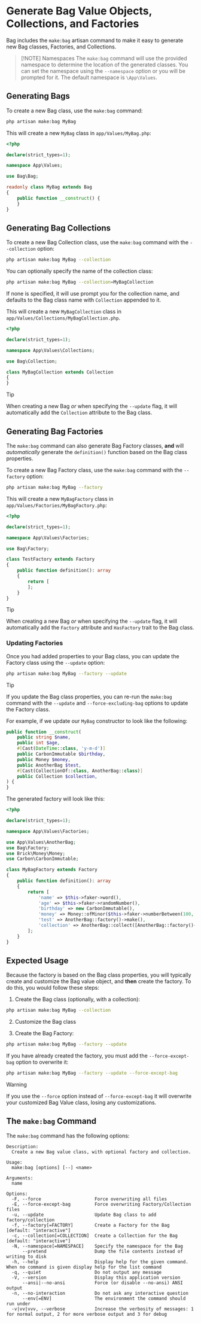 # Generate Bag Value Objects, Collections, and Factories

Bag includes the `make:bag` artisan command to make it easy to generate new Bag classes, Factories, and Collections.

> [!NOTE] Namespaces
> The `make:bag` command will use the provided namespace to determine the location of the generated classes.
> You can set the namespace using the `--namespace` option or you will be prompted for it. The default namespace is `\App\Values`.

## Generating Bags

To create a new Bag class, use the `make:bag` command:

```bash
php artisan make:bag MyBag
```

This will create a new `MyBag` class in `app/Values/MyBag.php`:

```php
<?php

declare(strict_types=1);

namespace App\Values;

use Bag\Bag;

readonly class MyBag extends Bag
{
    public function __construct() {
    }
}
```

## Generating Bag Collections

To create a new Bag Collection class, use the `make:bag` command with the `--collection` option:

```bash
php artisan make:bag MyBag --collection
```

You can optionally specify the name of the collection class:

```bash
php artisan make:bag MyBag --collection=MyBagCollection
```

If none is specified, it will use prompt you for the collection name, and defaults to the Bag class name with `Collection` appended to it.

This will create a new `MyBagCollection` class in `app/Values/Collections/MyBagCollection.php`.

```php
<?php

declare(strict_types=1);

namespace App\Values\Collections;

use Bag\Collection;

class MyBagCollection extends Collection
{
}
```

> [!TIP]
> When creating a new Bag _or_ when specifying the `--update` flag, it will automatically add the `Collection` attribute to the Bag class.

## Generating Bag Factories

The `make:bag` command can also generate Bag Factory classes, **and** will _automatically_ generate the `definition()` function based on the Bag class properties.

To create a new Bag Factory class, use the `make:bag` command with the `--factory` option:

```bash
php artisan make:bag MyBag --factory
```

This will create a new `MyBagFactory` class in `app/Values/Factories/MyBagFactory.php`:

```php
<?php

declare(strict_types=1);

namespace App\Values\Factories;

use Bag\Factory;

class TestFactory extends Factory
{
    public function definition(): array
    {
        return [
        ];
    }
}
```

> [!TIP]
> When creating a new Bag _or_ when specifying the `--update` flag, it will automatically add the `Factory` attribute and `HasFactory` trait to the Bag class.

### Updating Factories

Once you had added properties to your Bag class, you can update the Factory class using the `--update` option:

```bash
php artisan make:bag MyBag --factory --update
```

> [!TIP]
> If you update the Bag class properties, you can re-run the `make:bag` command with the `--update` and `--force-excluding-bag` options to update the Factory class.

For example, if we update our `MyBag` constructor to look like the following:

```php
public function __construct(
    public string $name,
    public int $age,
    #[Cast(DateTime::class, 'y-m-d')]
    public CarbonImmutable $birthday,
    public Money $money,
    public AnotherBag $test,
    #[Cast(CollectionOf::class, AnotherBag::class)]
    public Collection $collection,
) {
}
```

The generated factory will look like this:

```php
<?php

declare(strict_types=1);

namespace App\Values\Factories;

use App\Values\AnotherBag;
use Bag\Factory;
use Brick\Money\Money;
use Carbon\CarbonImmutable;

class MyBagFactory extends Factory
{
    public function definition(): array
    {
        return [
            'name' => $this->faker->word(),
            'age' => $this->faker->randomNumber(),
            'birthday' => new CarbonImmutable(),
            'money' => Money::ofMinor($this->faker->numberBetween(100, 10000), 'USD'),
            'test' => AnotherBag::factory()->make(),
            'collection' => AnotherBag::collect([AnotherBag::factory()->make()]),
        ];
    }
}
```

## Expected Usage

Because the factory is based on the Bag class properties, you will typically create and customize the Bag value object, and **then** create
the factory. To do this, you would follow these steps:

1. Create the Bag class (optionally, with a collection):

```bash
php artisan make:bag MyBag --collection
```

2. Customize the Bag class

3. Create the Bag Factory:

```bash
php artisan make:bag MyBag --factory --update
```

If you have already created the factory, you must add the `--force-except-bag` option to overwrite it:

```bash
php artisan make:bag MyBag --factory --update --force-except-bag
```

> [!WARNING]
> If you use the `--force` option instead of `--force-except-bag` it will overwrite your customized Bag Value class, losing any customizations.

## The `make:bag` Command

The `make:bag` command has the following options:

```
Description:
  Create a new Bag value class, with optional factory and collection.

Usage:
  make:bag [options] [--] <name>

Arguments:
  name                           

Options:
  -F, --force                    Force overwriting all files
  -E, --force-except-bag         Force overwriting Factory/Collection files
  -u, --update                   Update Bag class to add factory/collection
  -f, --factory[=FACTORY]        Create a Factory for the Bag [default: "interactive"]
  -c, --collection[=COLLECTION]  Create a Collection for the Bag [default: "interactive"]
  -N, --namespace[=NAMESPACE]    Specify the namespace for the Bag
      --pretend                  Dump the file contents instead of writing to disk
  -h, --help                     Display help for the given command. When no command is given display help for the list command
  -q, --quiet                    Do not output any message
  -V, --version                  Display this application version
      --ansi|--no-ansi           Force (or disable --no-ansi) ANSI output
  -n, --no-interaction           Do not ask any interactive question
      --env[=ENV]                The environment the command should run under
  -v|vv|vvv, --verbose           Increase the verbosity of messages: 1 for normal output, 2 for more verbose output and 3 for debug
```
